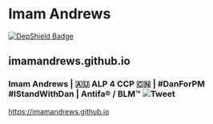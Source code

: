 # Imam Andrews
[![DepShield Badge](https://depshield.sonatype.org/badges/owner/repository/depshield.svg)](https://depshield.github.io)
## imamandrews.github.io
### Imam Andrews | 🇦🇺 ALP 4 CCP 🇨🇳 | #DanForPM #IStandWithDan | Antifa® / BLM™ ![Tweet](https://img.shields.io/twitter/url?style=social&url=https%3A%2F%2Fimamandrews.github.io)
https://imamandrews.github.io
